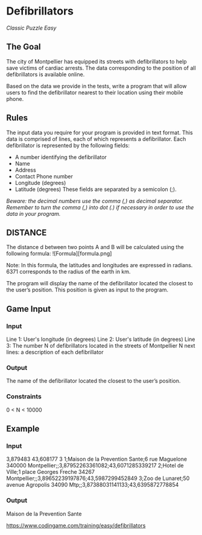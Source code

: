 # Defibrillators
*Classic Puzzle Easy*

## The Goal

The city of Montpellier has equipped its streets with defibrillators to help save victims of cardiac arrests. The data corresponding to the position of all defibrillators is available online.

Based on the data we provide in the tests, write a program that will allow users to find the defibrillator nearest to their location using their mobile phone.

## Rules
The input data you require for your program is provided in text format.
This data is comprised of lines, each of which represents a defibrillator. Each defibrillator is represented by the following fields:

* A number identifying the defibrillator
* Name
* Address
* Contact Phone number
* Longitude (degrees)
* Latitude (degrees)
These fields are separated by a semicolon (;).

*Beware: the decimal numbers use the comma (,) as decimal separator. Remember to turn the comma (,) into dot (.) if necessary in order to use the data in your program.*
 
## DISTANCE
The distance d between two points A and B will be calculated using the following formula:
![Formula][formula.png]​

Note: In this formula, the latitudes and longitudes are expressed in radians. 6371 corresponds to the radius of the earth in km.

The program will display the name of the defibrillator located the closest to the user’s position. This position is given as input to the program.

## Game Input

### Input
Line 1: User's longitude (in degrees)
Line 2: User's latitude (in degrees)
Line 3: The number N of defibrillators located in the streets of Montpellier
N next lines: a description of each defibrillator

### Output
The name of the defibrillator located the closest to the user’s position.

### Constraints
0 < N < 10000

## Example
### Input
3,879483
43,608177
3
1;Maison de la Prevention Sante;6 rue Maguelone 340000 Montpellier;;3,87952263361082;43,6071285339217
2;Hotel de Ville;1 place Georges Freche 34267 Montpellier;;3,89652239197876;43,5987299452849
3;Zoo de Lunaret;50 avenue Agropolis 34090 Mtp;;3,87388031141133;43,6395872778854

### Output
Maison de la Prevention Sante

https://www.codingame.com/training/easy/defibrillators
